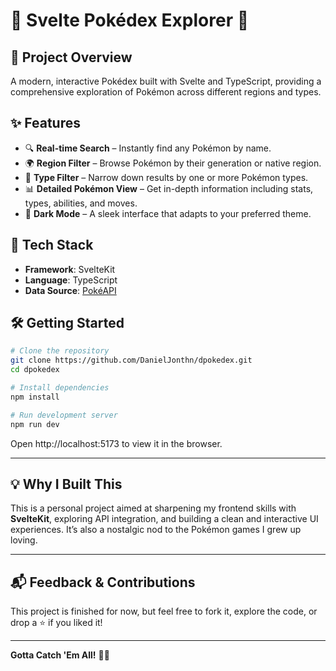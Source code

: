 # 🌟 Svelte Pokédex Explorer 🐾

## 📱 Project Overview

A modern, interactive Pokédex built with Svelte and TypeScript, providing a comprehensive exploration of Pokémon across different regions and types.

## ✨ Features

- 🔍 **Real-time Search** – Instantly find any Pokémon by name.
- 🌍 **Region Filter** – Browse Pokémon by their generation or native region.
- 🎨 **Type Filter** – Narrow down results by one or more Pokémon types.
- 📊 **Detailed Pokémon View** – Get in-depth information including stats, types, abilities, and moves.
- 🌙 **Dark Mode** – A sleek interface that adapts to your preferred theme.

## 🚀 Tech Stack

- **Framework**: SvelteKit
- **Language**: TypeScript
- **Data Source**: [PokéAPI](https://pokeapi.co/docs/v2)

## 🛠️ Getting Started

```bash
# Clone the repository
git clone https://github.com/DanielJonthn/dpokedex.git
cd dpokedex

# Install dependencies
npm install

# Run development server
npm run dev
```

Open http://localhost:5173 to view it in the browser.

---

## 💡 Why I Built This

This is a personal project aimed at sharpening my frontend skills with **SvelteKit**, exploring API integration, and building a clean and interactive UI experiences.
It’s also a nostalgic nod to the Pokémon games I grew up loving.

---

## 📬 Feedback & Contributions

This project is finished for now, but feel free to fork it, explore the code, or drop a ⭐ if you liked it!

---

**Gotta Catch 'Em All!** 🐾🌟
